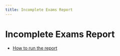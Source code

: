 ```yaml
---
title: Incomplete Exams Report
---
```


# Incomplete Exams Report

- [How to run the report](http://bit.ly/362oiQ7)
